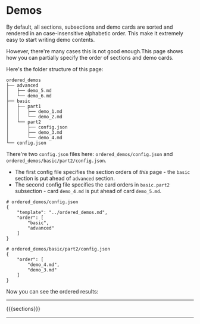 # Demos

By default, all sections, subsections and demo cards are sorted and rendered in an case-insensitive alphabetic order. This make
it extremely easy to start writing demo contents.

However, there're many cases this is not good enough.This page shows how you can partially specify the order of sections and demo cards.

Here's the folder structure of this page:

```text
ordered_demos
├── advanced
│   ├── demo_5.md
│   └── demo_6.md
├── basic
│   ├── part1
│   │   ├── demo_1.md
│   │   └── demo_2.md
│   └── part2
│       ├── config.json
│       ├── demo_3.md
│       └── demo_4.md
└── config.json
```

There're two `config.json` files here: `ordered_demos/config.json` and `ordered_demos/basic/part2/config.json`.

* The first config file specifies the section orders of *this* page - the `basic` section is put ahead of `advanced` section.
* The second config file specifies the card orders in `basic.part2` subsection - card `demo_4.md` is put ahead of card `demo_5.md`.

```text
# ordered_demos/config.json
{
    "template": "../ordered_demos.md",
    "order": [
        "basic",
        "advanced"
    ]
}

# ordered_demos/basic/part2/config.json
{
    "order": [
        "demo_4.md",
        "demo_3.md"
    ]
}
```

Now you can see the ordered results:

---

{{{sections}}}

---

